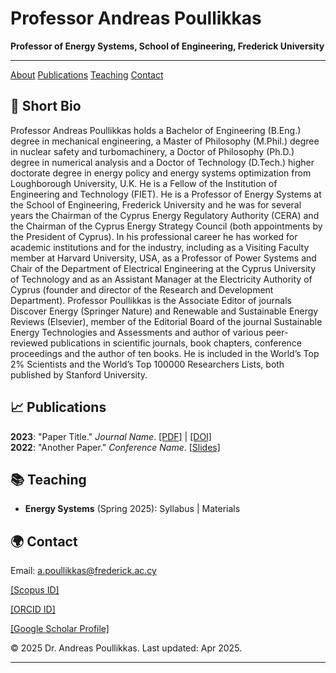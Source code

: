 # Professor Andreas Poullikkas

**Professor of Energy Systems, School of Engineering, Frederick University**

---

 <nav>
        <a href="#about">About</a>
        <a href="#publications">Publications</a>
        <a href="#teaching">Teaching</a>
        <a href="#contact">Contact</a>
    </nav>
    <section id="about">
        <h2> 🌟 Short Bio</h2>
        <p>Professor Andreas Poullikkas holds a Bachelor of Engineering (B.Eng.) degree in mechanical engineering, a Master of Philosophy (M.Phil.) degree in nuclear safety and turbomachinery, a Doctor of Philosophy (Ph.D.) degree in numerical analysis and a Doctor of Technology (D.Tech.) higher doctorate degree in energy policy and energy systems optimization from Loughborough University, U.K. He is a Fellow of the Institution of Engineering and Technology (FIET). He is a Professor of Energy Systems at the School of Engineering, Frederick University and he was for several years the Chairman of the Cyprus Energy Regulatory Authority (CERA) and the Chairman of the Cyprus Energy Strategy Council (both appointments by the President of Cyprus). In his professional career he has worked for academic institutions and for the industry, including as a Visiting Faculty member at Harvard University, USA, as a Professor of Power Systems and Chair of the Department of Electrical Engineering at the Cyprus University of Technology and as an Assistant Manager at the Electricity Authority of Cyprus (founder and director of the Research and Development Department). Professor Poullikkas is the Associate Editor of journals Discover Energy (Springer Nature) and Renewable and Sustainable Energy Reviews (Elsevier), member of the Editorial Board of the journal Sustainable Energy Technologies and Assessments and author of various peer-reviewed publications in scientific journals, book chapters, conference proceedings and the author of ten books. He is included in the World’s Top 2% Scientists and the World’s Top 100000 Researchers Lists, both published by Stanford University.</p>
    </section>
    <section id="publications">
        <h2> 📈 Publications</h2>
        <div class="pub-item">
            <strong>2023</strong>: "Paper Title." <em>Journal Name</em>. <a href="#">[PDF]</a> | <a href="#">[DOI]</a>
        </div>
        <div class="pub-item">
            <strong>2022</strong>: "Another Paper." <em>Conference Name</em>. <a href="#">[Slides]</a>
        </div>
    </section>
    <section id="teaching">
        <h2> 📚 Teaching</h2>
        <ul>
            <li><strong>Energy Systems</strong> (Spring 2025): Syllabus | Materials</li>
        </ul>
    </section>
    <section id="contact">
        <h2> 🌍 Contact</h2>
      <p>Email: <a href="mailto:a.poullikkas@frederick.ac.cy">a.poullikkas@frederick.ac.cy</a></p>
      <p><a href="https://www.scopus.com/authid/detail.uri?authorId=6701780696">[Scopus ID]</a></p>
      <p><a href="https://orcid.org/0000-0003-3703-4901">[ORCID ID]</a></p>
      <p><a href="https://scholar.google.com/citations?sortby=pubdate&hl=en&user=GUmHMNkAAAAJ&view_op=list_works">[Google Scholar Profile]</a></p>
    </section>
    <footer>
        &copy; 2025 Dr. Andreas Poullikkas. Last updated: Apr 2025.
    </footer>
</body>
</html>


---
